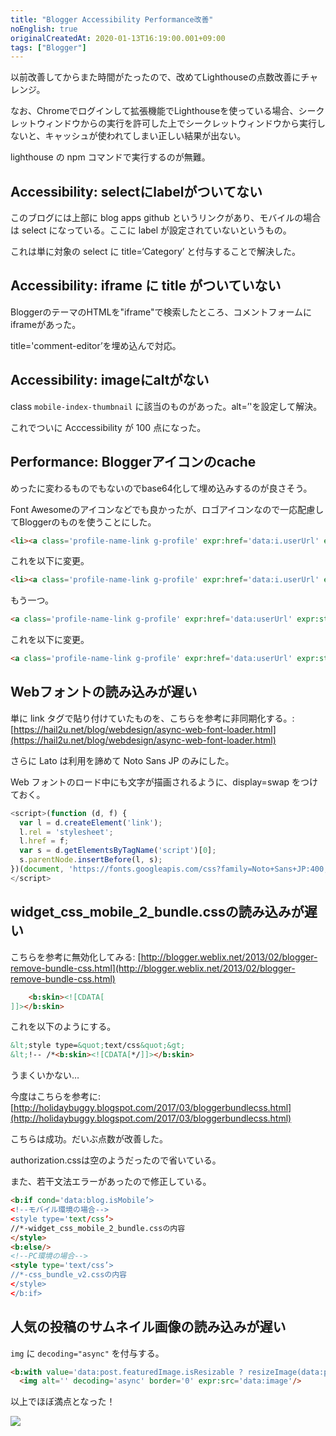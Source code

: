 ```yaml
---
title: "Blogger Accessibility Performance改善"
noEnglish: true
originalCreatedAt: 2020-01-13T16:19:00.001+09:00
tags: ["Blogger"]
---
```

以前改善してからまた時間がたったので、改めてLighthouseの点数改善にチャレンジ。

なお、Chromeでログインして拡張機能でLighthouseを使っている場合、シークレットウィンドウからの実行を許可した上でシークレットウィンドウから実行しないと、キャッシュが使われてしまい正しい結果が出ない。

lighthouse の npm コマンドで実行するのが無難。
<!--more-->
## Accessibility: selectにlabelがついてない

このブログには上部に blog apps github というリンクがあり、モバイルの場合は select になっている。ここに label が設定されていないというもの。

これは単に対象の select に title=‘Category’ と付与することで解決した。

## Accessibility: iframe に title がついていない

BloggerのテーマのHTMLを"iframe"で検索したところ、コメントフォームにiframeがあった。

title='comment-editor’を埋め込んで対応。

## Accessibility: imageにaltがない

class `mobile-index-thumbnail` に該当のものがあった。alt=’'を設定して解決。

これでついに Acccessibility が 100 点になった。

## Performance: Bloggerアイコンのcache

めったに変わるものでもないのでbase64化して埋め込みするのが良さそう。

Font Awesomeのアイコンなどでも良かったが、ロゴアイコンなので一応配慮してBloggerのものを使うことにした。

```html
<li><a class='profile-name-link g-profile' expr:href='data:i.userUrl' expr:style='&quot;background-image: url(&quot; + data:i.profileLogo + &quot;);&quot;'><data:i.display-name/></a></li>
```

これを以下に変更。

```html
<li><a class='profile-name-link g-profile' expr:href='data:i.userUrl' expr:style='&quot;background-image: url(data:image/png;base64,iVBORw0KGgoAAAANSUhEUgAAABAAAAAQCAYAAAAf8/9hAAAA3klEQVQ4y2P4l8YUCsT/ycT6DBRoBmNMA5IZ/v+LB+IYKI5lgIgRZUACUOH2jv//3j/5/+//fwj+8/P/vyNz/v8rliRgQDJUM0jTv39oGCh2ceP/f0kMeAwAORtkM0gDyJBzqyEYZiCILpXCYwDIvzDF1/YAFUtCMIgNM2BVyf9/hWJEGPD3LyIMQGx0sRgGEgxAN4goA2BeqJCDYHSvYDUAWyCCQh6EkQPz08v//+IYSI3GfwiD58cTSEggBSBb0MMAJAaSS2AgkJRBOA4pKcNwHAOReYGMzKRPgQEGAIvy2M2lOZIeAAAAAElFTkSuQmCC);&quot;'><data:i.display-name/></a></li>
```

もう一つ。

```html
<a class='profile-name-link g-profile' expr:href='data:userUrl' expr:style='&quot;background-image: url(&quot; + data:profileLogo + &quot;);&quot;' rel='author'>
```

これを以下に変更。

```html
<a class='profile-name-link g-profile' expr:href='data:userUrl' expr:style='&quot;background-image: url(data:image/png;base64,iVBORw0KGgoAAAANSUhEUgAAABAAAAAQCAYAAAAf8/9hAAAA3klEQVQ4y2P4l8YUCsT/ycT6DBRoBmNMA5IZ/v+LB+IYKI5lgIgRZUACUOH2jv//3j/5/+//fwj+8/P/vyNz/v8rliRgQDJUM0jTv39oGCh2ceP/f0kMeAwAORtkM0gDyJBzqyEYZiCILpXCYwDIvzDF1/YAFUtCMIgNM2BVyf9/hWJEGPD3LyIMQGx0sRgGEgxAN4goA2BeqJCDYHSvYDUAWyCCQh6EkQPz08v//+IYSI3GfwiD58cTSEggBSBb0MMAJAaSS2AgkJRBOA4pKcNwHAOReYGMzKRPgQEGAIvy2M2lOZIeAAAAAElFTkSuQmCC);&quot;' rel='author'>
```

## Webフォントの読み込みが遅い

単に link タグで貼り付けていたものを、こちらを参考に非同期化する。: [https://hail2u.net/blog/webdesign/async-web-font-loader.html](https://hail2u.net/blog/webdesign/async-web-font-loader.html)

さらに Lato は利用を諦めて Noto Sans JP のみにした。

Web フォントのロード中にも文字が描画されるように、display=swap をつけておく。

```javascript
<script>(function (d, f) {
  var l = d.createElement('link');
  l.rel = 'stylesheet';
  l.href = f;
  var s = d.getElementsByTagName('script')[0];
  s.parentNode.insertBefore(l, s);
})(document, 'https://fonts.googleapis.com/css?family=Noto+Sans+JP:400,700&display=swap');
</script>
```

## widget\_css\_mobile\_2\_bundle.cssの読み込みが遅い

こちらを参考に無効化してみる: [http://blogger.weblix.net/2013/02/blogger-remove-bundle-css.html](http://blogger.weblix.net/2013/02/blogger-remove-bundle-css.html)

```html
    <b:skin><![CDATA[
]]></b:skin>
```

これを以下のようにする。

```html
&lt;style type=&quot;text/css&quot;&gt;
&lt;!-- /*<b:skin><![CDATA[*/]]></b:skin>
```

うまくいかない…

今度はこちらを参考に: [http://holidaybuggy.blogspot.com/2017/03/bloggerbundlecss.html](http://holidaybuggy.blogspot.com/2017/03/bloggerbundlecss.html)

こちらは成功。だいぶ点数が改善した。

authorization.cssは空のようだったので省いている。

また、若干文法エラーがあったので修正している。

```html
<b:if cond='data:blog.isMobile’>
<!--モバイル環境の場合-->
<style type='text/css’>
//*-widget_css_mobile_2_bundle.cssの内容
</style>
<b:else/>
<!--PC環境の場合-->
<style type='text/css’>
//*-css_bundle_v2.cssの内容
</style>
</b:if>
```

## 人気の投稿のサムネイル画像の読み込みが遅い

`img` に `decoding="async"` を付与する。

```html
<b:with value='data:post.featuredImage.isResizable ? resizeImage(data:post.featuredImage, 72, &quot;1:1&quot;) : data:post.thumbnail' var='image'>
  <img alt='' decoding='async' border='0' expr:src='data:image'/>
```

以上でほぼ満点となった！

![](/img/2020-01-blogger-accessibility-performance_1.png)

